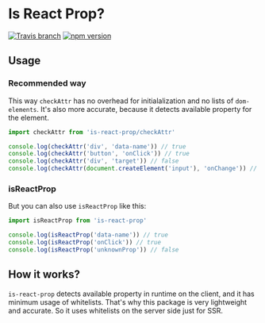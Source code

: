 # Is React Prop?


[![Travis branch](https://img.shields.io/travis/lttb/is-react-prop/master.svg?style=flat)](https://travis-ci.org/lttb/is-react-prop)
[![npm version](https://img.shields.io/npm/v/is-react-prop.svg?style=flat)](https://www.npmjs.com/package/is-react-prop)

## Usage

### Recommended way

This way `checkAttr` has no overhead for initialalization and no lists of `dom-elements`.
It's also more accurate, because it detects available property for the element.

```js
import checkAttr from 'is-react-prop/checkAttr'

console.log(checkAttr('div', 'data-name')) // true
console.log(checkAttr('button', 'onClick')) // true
console.log(checkAttr('div', 'target')) // false
console.log(checkAttr(document.createElement('input'), 'onChange')) // true
```

### isReactProp

But you can also use `isReactProp` like this:

```js
import isReactProp from 'is-react-prop'

console.log(isReactProp('data-name')) // true
console.log(isReactProp('onClick')) // true
console.log(isReactProp('unknownProp')) // false
```

## How it works?

`is-react-prop` detects available property in runtime on the client, and it has minimum usage of whitelists. That's why this package is very lightweight and accurate.
So it uses whitelists on the server side just for SSR.
